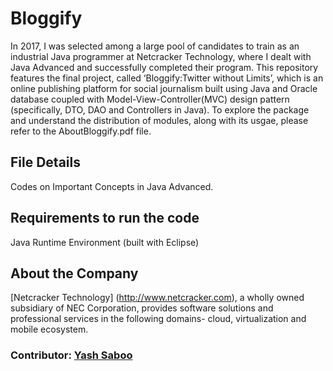 # Bloggify
In 2017, I was selected among a large pool of candidates to train as an industrial Java programmer at Netcracker Technology, where I dealt with Java Advanced and successfully completed their program. This repository features the final project, called ‘Bloggify:Twitter without Limits’, which is an online publishing platform for social journalism built using Java and Oracle database coupled with Model-View-Controller(MVC) design pattern (specifically, DTO, DAO and Controllers in Java). 
To explore the package and understand the distribution of modules, along with its usgae, please refer to the AboutBloggify.pdf file.

## File Details
Codes on Important Concepts in Java Advanced.

## Requirements to run the code
Java Runtime Environment (built with Eclipse)

## About the Company
[Netcracker Technology] (http://www.netcracker.com), a wholly owned subsidiary of NEC Corporation, provides software solutions and professional services in the following domains- cloud, virtualization and mobile ecosystem.

### Contributor: [Yash Saboo](https://github.com/yashsaboo)